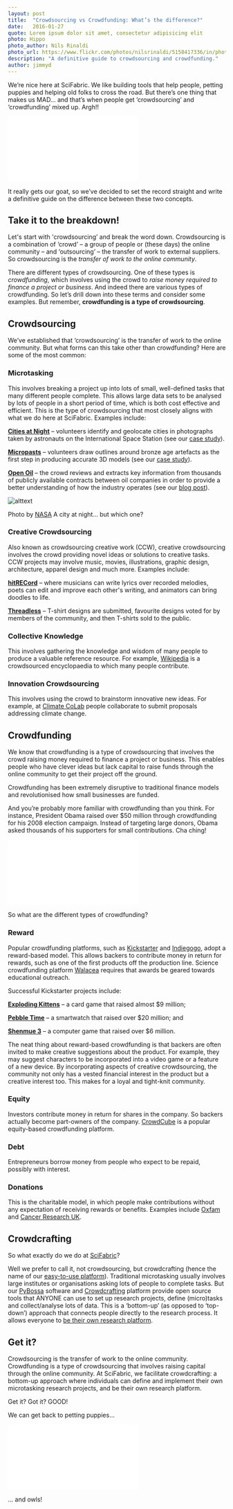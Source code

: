 ```yaml
---
layout: post
title:  "Crowdsourcing vs Crowdfunding: What’s the difference?"
date:   2016-01-27 
quote: Lorem ipsum dolor sit amet, consectetur adipisicing elit
photo: Hippo 
photo_author: Nils Rinaldi
photo_url: https://www.flickr.com/photos/nilsrinaldi/5158417336/in/photolist-8RQeKW-oA3fvn-7SzhUB-pJKvSt-pvjgYp-BfGrBb-jRQQNa-kNUtzR-cs3KtE-ea7oqa-4UFehR-bvEySt-9UZwUm-Cckuoa-o2N1kG-zf6mxN-4vCQYY-4ivCVG-oizpf7-s6oCP-8zmib1-6CGxgo-g2Jpns-nrxNFJ-xAX6J5-rdumpt-AyYNYh-4Zw2eY-ceMb-dz7Fq8-33AMcN-fiRUKK-5xqvC9-9NqsTq-qFK1Lq-7QzWQc-e9rWjm-7QDhxq-dzda7N-6bmRTg-bjT3jY-7ERG57-7ERrg7-2PFxQQ-8vVf1y-88BbC2-6cA8VC-wq7Vw-j3giA-GAfdi
description: "A definitive guide to crowdsourcing and crowdfunding."
author: jimmyd
---
```


We’re nice here at SciFabric. We like building tools that help people, petting puppies and helping old folks to cross the road. But there’s one thing that makes us MAD… and that’s when people get ‘crowdsourcing’ and ‘crowdfunding’ mixed up. Argh!!

<div class="embed-responsive embed-responsive-4by3">
  <iframe class="embed-responsive-item" src="//giphy.com/embed/R54jhpzpARmVy" frameBorder="0" class="giphy-embed" allowFullScreen></iframe><p><a href="http://giphy.com/gifs/shake-fist-angry-girl-shakes-R54jhpzpARmVy"></a></p>
  </div>

It really gets our goat, so we’ve decided to set the record straight and write a definitive guide on the difference between these two concepts.

## Take it to the breakdown!

Let's start with 'crowdsourcing’ and break the word down. Crowdsourcing is a combination of ‘crowd’ – a group of people or (these days) the online community – and ‘outsourcing’ – the transfer of work to external suppliers. So crowdsourcing is the *transfer of work to the online community*.

There are different types of crowdsourcing. One of these types is *crowdfunding*, which involves using the crowd to *raise money required to finance a project or business*. And indeed there are various types of crowdfunding. So let’s drill down into these terms and consider some examples. But remember, **crowdfunding is a type of crowdsourcing**.

## Crowdsourcing

We’ve established that ‘crowdsourcing’  is the transfer of work to the online community. But what forms can this take other than crowdfunding? Here are some of the most common:

### Microtasking

This involves breaking a project up into lots of small, well-defined tasks that many different people complete. This allows large data sets to be analysed by lots of people in a short period of time, which is both cost effective and efficient. This is the type of crowdsourcing that most closely aligns with what we do here at SciFabric. Examples include:

**[Cities at Night](https://crowdcrafting.org/project/nightcitiesiss/)** – volunteers identify and geolocate cities in photographs taken by astronauts on the International Space Station (see our [case study](http://scifabric.com/success-stories/citiesatnight/)).

**[Micropasts](http://micropasts.org/)** – volunteers draw outlines around bronze age artefacts as the first step in producing accurate 3D models (see our [case study](http://scifabric.com/success-stories/micropasts/)).

**[Open Oil](http://crowdcrafting.org/project/openoil/)** – the crowd reviews and extracts key information from thousands of publicly available contracts between oil companies in order to provide a better understanding of how the industry operates (see our [blog post](http://scifabric.com/blog/2015/09/08/Open-Oil.html)).

![alttext]({{sites.cdn}}/assets/img/blog/city.jpg "A City at Night")
<p class="post-caption">Photo by <a href="https://www.nasa.gov/centers/johnson/home/">NASA</a> A city at night... but which one?</p>


### Creative Crowdsourcing 

Also known as crowdsourcing creative work (CCW), creative crowdsourcing involves the crowd providing novel ideas or solutions to creative tasks. CCW projects may involve music, movies, illustrations, graphic design, architecture, apparel design and much more. Examples include:

**[hitRECord](https://www.hitrecord.org/)** – where musicians can write lyrics over recorded melodies, poets can edit and improve each other's writing, and animators can bring doodles to life.

**[Threadless](https://www.threadless.com/)** – T-shirt designs are submitted, favourite designs voted for by members of the community, and then T-shirts sold to the public.

### Collective Knowledge 

This involves gathering the knowledge and wisdom of many people to produce a valuable reference resource. For example, [Wikipedia](https://en.wikipedia.org/wiki/Main_Page) is a crowdsourced encyclopaedia to which many people contribute.

### Innovation Crowdsourcing

This involves using the crowd to brainstorm innovative new ideas. For example, at [Climate CoLab](http://climatecolab.org/) people collaborate to submit proposals addressing climate change.

## Crowdfunding

We know that crowdfunding is a type of crowdsourcing that involves the crowd raising money required to finance a project or business. This enables people who have clever ideas but lack capital to raise funds through the online community to get their project off the ground. 

Crowdfunding has been extremely disruptive to traditional finance models and revolutionised how small businesses are funded.  

And you’re probably more familiar with crowdfunding than you think. For instance, President Obama raised over $50 million through crowdfunding for his 2008 election campaign. Instead of targeting large donors, Obama asked thousands of his supporters for small contributions. Cha ching!

<div class="embed-responsive embed-responsive-4by3">
  <iframe class="embed-responsive-item" src="//giphy.com/embed/dpYkMt1b9BNmw" frameBorder="0" class="giphy-embed" allowFullScreen></iframe><p><a href="http://giphy.com/gifs/obama-barack-happy-dance-dpYkMt1b9BNmw"></a></p>
  </div>

So what are the different types of crowdfunding?

### Reward

Popular crowdfunding platforms, such as [Kickstarter](https://www.kickstarter.com/) and [Indiegogo](https://www.indiegogo.com/), adopt a reward-based model. This allows backers to contribute money in return for rewards, such as one of the first products off the production line. Science crowdfunding platform [Walacea](https://walacea.com/) requires that awards be geared towards educational outreach. 

Successful Kickstarter projects include: 

**[Exploding Kittens](https://www.kickstarter.com/projects/elanlee/exploding-kittens)** – a card game that raised almost $9 million;

**[Pebble Time](https://www.kickstarter.com/projects/597507018/pebble-time-awesome-smartwatch-no-compromises)** – a smartwatch that raised over $20 million; and

**[Shenmue 3](https://www.kickstarter.com/projects/ysnet/shenmue-3)** – a computer game that raised over $6 million.

The neat thing about reward-based crowdfunding is that backers are often invited to make creative suggestions about the product. For example, they may suggest characters to be incorporated into a video game or a feature of a new device. By incorporating aspects of creative crowdsourcing, the community not only has a vested financial interest in the product but a creative interest too. This makes for a loyal and tight-knit community.

### Equity

Investors contribute money in return for shares in the company. So backers actually become part-owners of the company. [CrowdCube](https://www.crowdcube.com/) is a popular equity-based crowdfunding platform.

### Debt

Entrepreneurs borrow money from people who expect to be repaid, possibly with interest. 

### Donations

This is the charitable model, in which people make contributions without any expectation of receiving rewards or benefits. Examples include [Oxfam](http://www.oxfam.org.uk/) and [Cancer Research UK](http://www.cancerresearchuk.org/).

## Crowdcrafting

So what exactly do we do at [SciFabric](http://scifabric.com/)? 

Well we prefer to call it, not crowdsourcing, but crowdcrafting (hence the name of our [easy-to-use platform](http://crowdcrafting.org/)). Traditional microtasking usually involves large institutes or organisations asking lots of people to complete tasks. But our [PyBossa](http://pybossa.com/) software and [Crowdcrafting](http://crowdcrafting.org/) platform provide open source tools that ANYONE can use to set up research projects, define (micro)tasks and collect/analyse lots of data. This is a ‘bottom-up’ (as opposed to ‘top-down’) approach that connects people directly to the research process. It allows everyone to [be their own research platform](http://scifabric.com/).

## Get it?

Crowdsourcing is the transfer of work to the online community. Crowdfunding is a type of crowdsourcing that involves raising capital through the online community. At SciFabric, we facilitate crowdcrafting: a bottom-up approach where individuals can define and implement their own microtasking research projects, and be their own research platform.

Get it? Got it? GOOD! 

We can get back to petting puppies…

<div class="embed-responsive embed-responsive-4by3">
  <iframe class="embed-responsive-item" src="//giphy.com/embed/fpimaNarpyW88" frameBorder="0" class="giphy-embed" allowFullScreen></iframe><p><a href="http://giphy.com/gifs/show-what-videos-fpimaNarpyW88"></a></p>
  </div>

... and owls!
